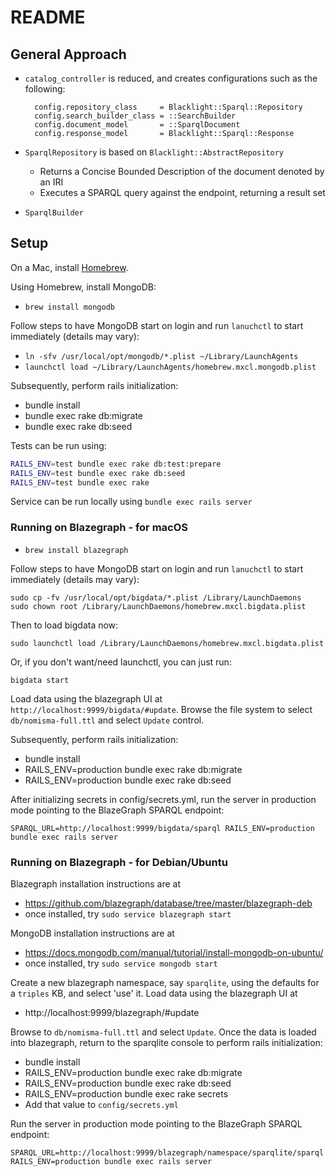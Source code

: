 # README

## General Approach

* `catalog_controller` is reduced, and creates configurations such as the following:

  ```
    config.repository_class     = Blacklight::Sparql::Repository
    config.search_builder_class = ::SearchBuilder
    config.document_model       = ::SparqlDocument
    config.response_model       = Blacklight::Sparql::Response
  ```

* `SparqlRepository` is based on `Blacklight::AbstractRepository`
  * Returns a Concise Bounded Description of the document denoted by an IRI
  * Executes a SPARQL query against the endpoint, returning a result set
* `SparqlBuilder`

## Setup

On a Mac, install [Homebrew](http://brew.sh).

Using Homebrew, install MongoDB:

* `brew install mongodb`

Follow steps to have MongoDB start on login and run `lanuchctl` to start immediately (details may vary):

* `ln -sfv /usr/local/opt/mongodb/*.plist ~/Library/LaunchAgents`
* `launchctl load ~/Library/LaunchAgents/homebrew.mxcl.mongodb.plist`

Subsequently, perform rails initialization:

* bundle install
* bundle exec rake db:migrate
* bundle exec rake db:seed

Tests can be run using:

```sh
RAILS_ENV=test bundle exec rake db:test:prepare
RAILS_ENV=test bundle exec rake db:seed
RAILS_ENV=test bundle exec rake
```

Service can be run locally using `bundle exec rails server`

### Running on Blazegraph - for macOS

* `brew install blazegraph`

Follow steps to have MongoDB start on login and run `lanuchctl` to start immediately (details may vary):

    sudo cp -fv /usr/local/opt/bigdata/*.plist /Library/LaunchDaemons
    sudo chown root /Library/LaunchDaemons/homebrew.mxcl.bigdata.plist

Then to load bigdata now:

    sudo launchctl load /Library/LaunchDaemons/homebrew.mxcl.bigdata.plist

Or, if you don't want/need launchctl, you can just run:

    bigdata start

Load data using the blazegraph UI at `http://localhost:9999/bigdata/#update`. Browse the file system to select `db/nomisma-full.ttl` and select `Update` control.

Subsequently, perform rails initialization:

* bundle install
* RAILS_ENV=production bundle exec rake db:migrate
* RAILS_ENV=production bundle exec rake db:seed

After initializing secrets in config/secrets.yml, run the server in production mode pointing to the BlazeGraph SPARQL endpoint:

    SPARQL_URL=http://localhost:9999/bigdata/sparql RAILS_ENV=production bundle exec rails server

### Running on Blazegraph - for Debian/Ubuntu

Blazegraph installation instructions are at
* https://github.com/blazegraph/database/tree/master/blazegraph-deb
* once installed, try `sudo service blazegraph start`

MongoDB installation instructions are at
* https://docs.mongodb.com/manual/tutorial/install-mongodb-on-ubuntu/
* once installed, try `sudo service mongodb start`

Create a new blazegraph namespace, say `sparqlite`, using the defaults for
a `triples` KB, and select 'use' it.  Load data using the blazegraph UI at
* http://localhost:9999/blazegraph/#update

Browse to `db/nomisma-full.ttl` and select `Update`.  Once the data is loaded
into blazegraph, return to the sparqlite console to perform rails initialization:

* bundle install
* RAILS_ENV=production bundle exec rake db:migrate
* RAILS_ENV=production bundle exec rake db:seed
* RAILS_ENV=production bundle exec rake secrets
* Add that value to `config/secrets.yml`

Run the server in production mode pointing to the BlazeGraph SPARQL endpoint:

    SPARQL_URL=http://localhost:9999/blazegraph/namespace/sparqlite/sparql RAILS_ENV=production bundle exec rails server

